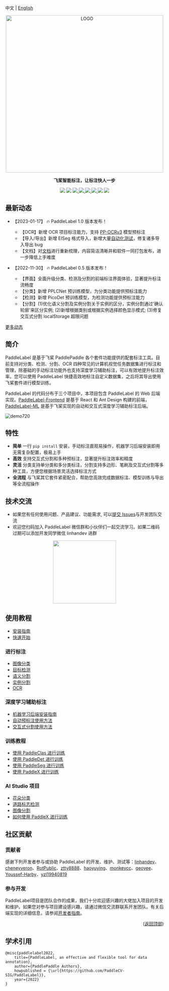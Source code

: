 中文 | [English](/doc/EN/)

<div align="center">

<p align="center">
  <img src="https://user-images.githubusercontent.com/35907364/182084617-ea94f744-3a34-4193-98fe-5d6869a118fc.png" align="middle" alt="LOGO" width = "500" />
</p>

<b> 飞桨智能标注，让标注快人一步 </b>

<p>
<img src="https://img.shields.io/badge/python-3.7+-blue.svg">
<img src="https://img.shields.io/badge/os-linux%2C%20windows%2C%20macos-blue.svg"/>
<a href="https://github.com/PaddleCV-SIG/doc/blob/develop/LICENSE"> <img src="https://img.shields.io/badge/License-Apache_2.0-blue.svg"/> </a>
<a href="https://pypi.org/project/paddlelabel/"> <img src="https://img.shields.io/pypi/v/paddlelabel?color=blue"/> </a>
<a href="https://paddlecv-sig.github.io/doc/"><img src="https://img.shields.io/github/stars/PaddleCV-SIG/PaddleLabel?color=blue" /> </a>
<!-- <a href="https://github.com/PaddleCV-SIG/doc/network/members"> <img src="https://img.shields.io/github/forks/PaddleCV-SIG/PaddleLabel?color=blue"/></a> -->
<a href="https://pypistats.org/packages/paddlelabel"><img src="https://img.shields.io/pypi/dm/paddlelabel?color=blue"/> </a>
<a href="https://pepy.tech/project/paddlelabel"><img src="https://static.pepy.tech/personalized-badge/paddlelabel?period=total&units=international_system&left_color=grey&right_color=blue&left_text=Total%20Downloads"/></a>
<a href="https://github.com/PaddleCV-SIG/PaddleLabel/actions/workflows/build.yml"><img src="https://github.com/PaddleCV-SIG/PaddleLabel/actions/workflows/build.yml/badge.svg"></a>
</p>
</div>

## 最新动态

- 【2023-01-17】 :fire: PaddleLabel 1.0 版本发布！

  - 【OCR】新增 OCR 项目标注能力，支持 [PP-OCRv3](https://github.com/PaddlePaddle/PaddleOCR/blob/release/2.6/doc/doc_ch/PP-OCRv3_introduction.md) 模型预标注
  - 【导入/导出】新增 EISeg 格式导入，新增大量[自动化测试](https://github.com/PaddleCV-SIG/PaddleLabel/actions/workflows/cypress.yml)，修复诸多导入导出 bug
  - 【文档】对[文档](https://paddlecv-sig.github.io/PaddleLabel/)进行重新梳理，内容简洁清晰并和软件一同打包发布，进一步降低上手难度

- 【2022-11-30】 :fire: PaddleLabel 0.5 版本发布！

  - 【界面】全面升级分类、检测及分割的前端标注界面体验，显著提升标注流畅度
  - 【分类】新增 PPLCNet 预训练模型，为分类功能提供预标注能力
  - 【检测】新增 PicoDet 预训练模型，为检测功能提供预标注能力
  - 【分割】(1)优化语义分割及实例分割关于实例的区分，实例分割通过'确认轮廓'来区分实例; (2)新增根据类别或根据实例选择颜色显示模式; (3)修复交互式分割 localStorage 超限问题

[更多动态](/doc/CN/release_notes.md)

## 简介

PaddleLabel 是基于飞桨 PaddlePaddle 各个套件功能提供的配套标注工具。目前支持对分类、检测、分割、OCR 四种常见的计算机视觉任务数据集进行标注和管理，除基础的手动标注功能外也支持深度学习辅助标注，可以有效地提升标注效率。您可以使用 PaddleLabel 快捷高效地标注自定义数据集，之后将其导出使用飞桨套件进行模型训练。

PaddleLabel 的代码分布于三个项目中，本项目包含 PaddleLabel 的 Web 后端实现。[PaddleLabel-Frontend](https://github.com/PaddleCV-SIG/PaddleLabel-Frontend) 是基于 React 和 Ant Design 构建的前端，[PaddleLabel-ML](https://github.com/PaddleCV-SIG/PaddleLabel-ML) 是基于飞桨实现的自动和交互式深度学习辅助标注后端。

![demo720](https://user-images.githubusercontent.com/71769312/185099439-3230cf80-798d-4a81-bcae-b88bcb714daa.gif)

## 特性

- **简单** 一行 `pip install` 安装，手动标注直观易操作，机器学习后端安装即用无需复杂配置，极易上手
- **高效** 支持交互式分割和多种预标注，显著提升标注效率和精度
- **灵活** 分类支持单分类和多分类标注，分割支持多边形、笔刷及交互式分割等多种工具，方便您根据场景灵活选择标注方式
- **全流程** 与飞桨其它套件紧密配合，帮助您高效完成数据标注、模型训练与导出等全流程操作

## 技术交流

- 如果您有任何使用问题、产品建议、功能需求, 可以[提交 Issues](https://github.com/PaddleCV-SIG/PaddleLabel/issues/new)与开发团队交流
- 欢迎您扫码加入 PaddleLabel 微信群和小伙伴们一起交流学习。如果二维码过期可以添加开发同学微信 linhandev 进群

<div align="center">
<img src="/doc/CN/assets/group_qr.png"  width = "200" />
</div>

## 使用教程

- [安装指南](/doc/CN/install.md)
- [快速开始](/doc/CN/quick_start.md)

### 进行标注

- [图像分类](/doc/CN/manual/classification.md)
- [目标检测](/doc/CN/manual/detection.md)
- [语义分割](/doc/CN/manual/semantic_segmentation.md)
- [实例分割](/doc/CN/manual/instance_segmentation.md)
- [OCR](/doc/CN/manual/ocr.md)

### 深度学习辅助标注

- [机器学习后端安装指南](/doc/CN/ML/install_ml.md)
- [自动预标注使用方法](/doc/CN/ML/auto_inference.md)
- [交互式分割使用方法](/doc/CN/ML/interactive_segmentation.md)

### 训练教程

- [使用 PaddleClas 进行训练](/doc/CN/training/PdLabel_PdClas.md)
- [使用 PaddleDet 进行训练](/doc/CN/training/PdLabel_PdDet.md)
- [使用 PaddleSeg 进行训练](/doc/CN/training/PdLabel_PdSeg.md)
- [使用 PaddleX 进行训练](/doc/CN/training/PdLabel_PdX.md)

### AI Studio 项目

- [花朵分类](https://aistudio.baidu.com/aistudio/projectdetail/4337003)
- [道路标志检测](https://aistudio.baidu.com/aistudio/projectdetail/4349280)
- [图像分割](https://aistudio.baidu.com/aistudio/projectdetail/4353528)
- [如何使用 PaddleX 进行训练](https://aistudio.baidu.com/aistudio/projectdetail/4383953)

## 社区贡献

### 贡献者

感谢下列开发者参与或协助 PaddleLabel 的开发、维护、测试等：[linhandev](https://github.com/linhandev)、[cheneyveron](https://github.com/cheneyveron)、[RotPublic](https://github.com/xiaoyixin-cmd)、[ztty8888](https://github.com/ztty8888)、[haoyuying](https://github.com/haoyuying)、[monkeycc](https://github.com/monkeycc)、[geoyee](https://github.com/geoyee)、[Youssef-Harby](https://github.com/Youssef-Harby)、[yzl19940819](https://github.com/yzl19940819)

### 参与开发

PaddleLabel项目是团队合作的成果，我们十分欢迎感兴趣的大佬加入项目的开发和维护。如果您对参与项目建设感兴趣，请通过微信交流群联系开发团队。有关后端实现的详细信息，请参阅[开发者指南](/doc/CN/developers_guide.md)。

<p align="right">(<a href="#top">返回顶部</a>)</p>

<!-- quote-->

## 学术引用

```
@misc{paddlelabel2022,
    title={PaddleLabel, an effective and flexible tool for data annotation},
    author={PaddlePaddle Authors},
    howpublished = {\url{https://github.com/PaddleCV-SIG/PaddleLabel}},
    year={2022}
}
```
